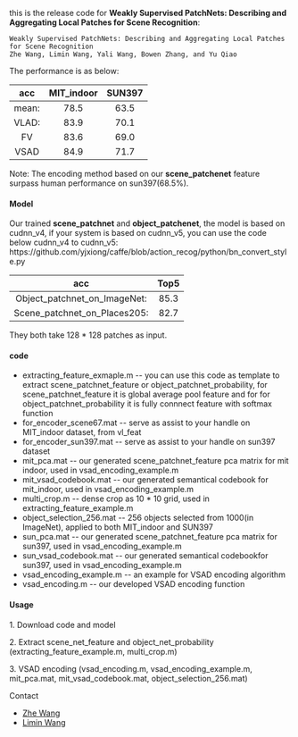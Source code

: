 <p>this is the release code for <strong>Weakly Supervised PatchNets: Describing and Aggregating Local Patches for Scene Recognition</strong>:</p>

<pre><code>Weakly Supervised PatchNets: Describing and Aggregating Local Patches for Scene Recognition
Zhe Wang, Limin Wang, Yali Wang, Bowen Zhang, and Yu Qiao
</code></pre>
<p>The performance is as below: </p> 
<table><thead>
<tr>
<th align="center">acc</th>
<th align="center">MIT_indoor</th>
<th align="center">SUN397</th>
</tr>
</thead><tbody>
<tr>
<td align="center">mean:</td>
<td align="center">78.5</td>
<td align="center">63.5</td>
</tr>
<tr>
<td align="center">VLAD:</td>
<td align="center">83.9</td>
<td align="center">70.1</td>
</tr>
<tr>
<td align="center">FV</td>
<td align="center">83.6</td>
<td align="center">69.0</td>
</tr>
<tr>
<td align="center">VSAD</td>
<td align="center">84.9</td>
<td align="center">71.7</td>
</tr>
</tbody></table>

<p>Note: The encoding method based on our <strong>scene_patchenet</strong> feature surpass human performance on sun397(68.5%).</p>

<h4>Model</h4>
<p>Our trained <strong>scene_patchnet</strong> and <strong>object_patchenet</strong>, the model is based on cudnn_v4, if your system is based on cudnn_v5, you can use the code below cudnn_v4 to cudnn_v5: https://github.com/yjxiong/caffe/blob/action_recog/python/bn_convert_style.py </p> 

<table><thead>
<tr>
<th align="center">acc</th>
<th align="center">Top5</th>
</tr>
</thead><tbody>
<tr>
<td align="center">Object_patchnet_on_ImageNet:</td>
<td align="center">85.3</td>
</tr>
<tr>
<td align="center">Scene_patchnet_on_Places205:</td>
<td align="center">82.7</td>
</tr>
</tbody></table>

<p>They both take 128 * 128 patches as input.</p>

<h4>code</h4> 
<ul>
<li>extracting_feature_exmaple.m     -- you can use this code as template to extract scene_patchnet_feature or object_patchnet_probability, for scene_patchnet_feature it is global average pool feature and for for object_patchnet_probability it is fully connnect feature with softmax function</li>
<li>for_encoder_scene67.mat          -- serve as assist to your handle on MIT_indoor dataset, from vl_feat</li> 
<li>for_encoder_sun397.mat           -- serve as assist to your handle on sun397 dataset</li> 
<li>mit_pca.mat                      -- our generated scene_patchnet_feature pca matrix for mit indoor, used in vsad_encoding_example.m</li>
<li>mit_vsad_codebook.mat            -- our generated semantical codebook for mit_indoor, used in vsad_encoding_example.m</li> 
<li>multi_crop.m                     -- dense crop as 10 * 10 grid, used in extracting_feature_example.m</li> 
<li>object_selection_256.mat         -- 256 objects selected from 1000(in ImageNet), applied to both MIT_indoor and SUN397</li> 
<li>sun_pca.mat                      -- our generated scene_patchnet_feature pca matrix for sun397, used in vsad_encoding_example.m</li> 
<li>sun_vsad_codebook.mat            -- our generated semantical codebookfor sun397, used in vsad_encoding_example.m</li> 
<li>vsad_encoding_example.m          -- an example for VSAD encoding algorithm</li> 
<li>vsad_encoding.m                  -- our developed VSAD encoding function</li>
</ul>

<h4>Usage</h4> 
<p>1. Download code and model</p>
<p>2. Extract scene_net_feature and object_net_probability (extracting_feature_example.m, multi_crop.m)</p>
<p>3. VSAD encoding (vsad_encoding.m, vsad_encoding_example.m, mit_pca.mat, mit_vsad_codebook.mat, object_selection_256.mat)</p>


<p>Contact </p>

<ul>
<li><a href="http://wangzheallen.github.io/">Zhe Wang</a></li>
<li><a href="http://wanglimin.github.io/">Limin Wang</a></li>
</ul>


</li>
</ul></h></td>
</tbody></th>
</tr>
</thead></table></p></code></pre></strong></p>
